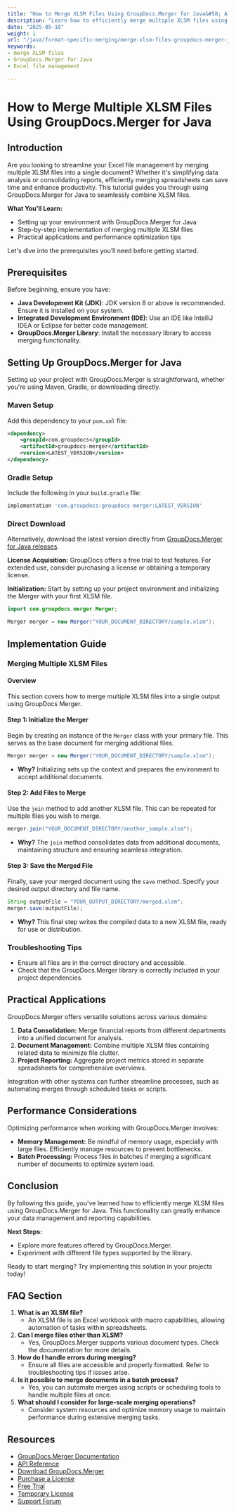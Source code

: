 ```yaml
---
title: "How to Merge XLSM Files Using GroupDocs.Merger for Java&#58; A Complete Guide"
description: "Learn how to efficiently merge multiple XLSM files using GroupDocs.Merger for Java. Streamline your Excel file management with this comprehensive guide."
date: "2025-05-10"
weight: 1
url: "/java/format-specific-merging/merge-xlsm-files-groupdocs-merger-java/"
keywords:
- merge XLSM files
- GroupDocs.Merger for Java
- Excel file management

---
```



# How to Merge Multiple XLSM Files Using GroupDocs.Merger for Java

## Introduction

Are you looking to streamline your Excel file management by merging multiple XLSM files into a single document? Whether it's simplifying data analysis or consolidating reports, efficiently merging spreadsheets can save time and enhance productivity. This tutorial guides you through using GroupDocs.Merger for Java to seamlessly combine XLSM files.

**What You'll Learn:**
- Setting up your environment with GroupDocs.Merger for Java
- Step-by-step implementation of merging multiple XLSM files
- Practical applications and performance optimization tips

Let's dive into the prerequisites you’ll need before getting started.

## Prerequisites

Before beginning, ensure you have:
- **Java Development Kit (JDK)**: JDK version 8 or above is recommended. Ensure it is installed on your system.
- **Integrated Development Environment (IDE)**: Use an IDE like IntelliJ IDEA or Eclipse for better code management.
- **GroupDocs.Merger Library**: Install the necessary library to access merging functionality.

## Setting Up GroupDocs.Merger for Java

Setting up your project with GroupDocs.Merger is straightforward, whether you're using Maven, Gradle, or downloading directly.

### Maven Setup
Add this dependency to your `pom.xml` file:

```xml
<dependency>
    <groupId>com.groupdocs</groupId>
    <artifactId>groupdocs-merger</artifactId>
    <version>LATEST_VERSION</version>
</dependency>
```

### Gradle Setup
Include the following in your `build.gradle` file:

```gradle
implementation 'com.groupdocs:groupdocs-merger:LATEST_VERSION'
```

### Direct Download
Alternatively, download the latest version directly from [GroupDocs.Merger for Java releases](https://releases.groupdocs.com/merger/java/).

**License Acquisition:** GroupDocs offers a free trial to test features. For extended use, consider purchasing a license or obtaining a temporary license.

**Initialization:**
Start by setting up your project environment and initializing the Merger with your first XLSM file.

```java
import com.groupdocs.merger.Merger;

Merger merger = new Merger("YOUR_DOCUMENT_DIRECTORY/sample.xlsm");
```

## Implementation Guide

### Merging Multiple XLSM Files

#### Overview
This section covers how to merge multiple XLSM files into a single output using GroupDocs Merger.

#### Step 1: Initialize the Merger
Begin by creating an instance of the `Merger` class with your primary file. This serves as the base document for merging additional files.

```java
Merger merger = new Merger("YOUR_DOCUMENT_DIRECTORY/sample.xlsm");
```
- **Why?** Initializing sets up the context and prepares the environment to accept additional documents.

#### Step 2: Add Files to Merge
Use the `join` method to add another XLSM file. This can be repeated for multiple files you wish to merge.

```java
merger.join("YOUR_DOCUMENT_DIRECTORY/another_sample.xlsm");
```
- **Why?** The `join` method consolidates data from additional documents, maintaining structure and ensuring seamless integration.

#### Step 3: Save the Merged File
Finally, save your merged document using the `save` method. Specify your desired output directory and file name.

```java
String outputFile = "YOUR_OUTPUT_DIRECTORY/merged.xlsm";
merger.save(outputFile);
```
- **Why?** This final step writes the compiled data to a new XLSM file, ready for use or distribution.

### Troubleshooting Tips

- Ensure all files are in the correct directory and accessible.
- Check that the GroupDocs.Merger library is correctly included in your project dependencies.

## Practical Applications

GroupDocs.Merger offers versatile solutions across various domains:
1. **Data Consolidation:** Merge financial reports from different departments into a unified document for analysis.
2. **Document Management:** Combine multiple XLSM files containing related data to minimize file clutter.
3. **Project Reporting:** Aggregate project metrics stored in separate spreadsheets for comprehensive overviews.

Integration with other systems can further streamline processes, such as automating merges through scheduled tasks or scripts.

## Performance Considerations

Optimizing performance when working with GroupDocs.Merger involves:
- **Memory Management:** Be mindful of memory usage, especially with large files. Efficiently manage resources to prevent bottlenecks.
- **Batch Processing:** Process files in batches if merging a significant number of documents to optimize system load.

## Conclusion

By following this guide, you've learned how to efficiently merge XLSM files using GroupDocs.Merger for Java. This functionality can greatly enhance your data management and reporting capabilities.

**Next Steps:**
- Explore more features offered by GroupDocs.Merger.
- Experiment with different file types supported by the library.

Ready to start merging? Try implementing this solution in your projects today!

## FAQ Section

1. **What is an XLSM file?**
   - An XLSM file is an Excel workbook with macro capabilities, allowing automation of tasks within spreadsheets.
2. **Can I merge files other than XLSM?**
   - Yes, GroupDocs.Merger supports various document types. Check the documentation for more details.
3. **How do I handle errors during merging?**
   - Ensure all files are accessible and properly formatted. Refer to troubleshooting tips if issues arise.
4. **Is it possible to merge documents in a batch process?**
   - Yes, you can automate merges using scripts or scheduling tools to handle multiple files at once.
5. **What should I consider for large-scale merging operations?**
   - Consider system resources and optimize memory usage to maintain performance during extensive merging tasks.

## Resources
- [GroupDocs.Merger Documentation](https://docs.groupdocs.com/merger/java/)
- [API Reference](https://reference.groupdocs.com/merger/java/)
- [Download GroupDocs.Merger](https://releases.groupdocs.com/merger/java/)
- [Purchase a License](https://purchase.groupdocs.com/buy)
- [Free Trial](https://releases.groupdocs.com/merger/java/)
- [Temporary License](https://purchase.groupdocs.com/temporary-license/)
- [Support Forum](https://forum.groupdocs.com/c/merger/)
